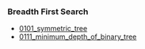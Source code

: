### Breadth First Search
- [0101_symmetric_tree](../src/0101_symmetric_tree.cpp)
- [0111_minimum_depth_of_binary_tree](../src/0111_minimum_depth_of_binary_tree.cpp)